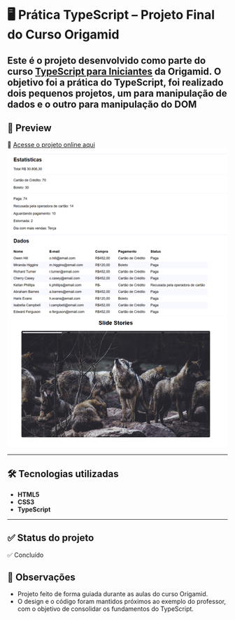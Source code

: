 # 🖥️ Prática TypeScript – Projeto Final do Curso Origamid

Este é o projeto desenvolvido como parte do curso **[TypeScript para Iniciantes](https://www.origamid.com/curso/typescript-para-iniciantes/)** da Origamid.
O objetivo foi a prática do TypeScript, foi realizado dois pequenos projetos, um para manipulação de dados e o outro para manipulação do DOM
---

## 🚀 Preview  
🔗 [Acesse o projeto online aqui](https://thur-code.github.io/pratica-typescript-origamid/index.html)  
![Preview do site](./dados.png) 
![Preview do site](./dom.png) 

---

## 🛠 Tecnologias utilizadas  
- **HTML5**
- **CSS3**
- **TypeScript**

---

## ✅ Status do projeto  
✅ Concluído

## 📝 Observações 
- Projeto feito de forma guiada durante as aulas do curso Origamid. 
- O design e o código foram mantidos próximos ao exemplo do professor, com o objetivo de consolidar os fundamentos do TypeScript.
